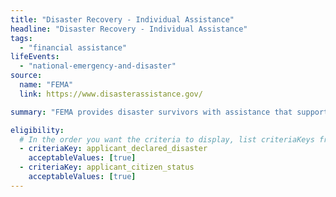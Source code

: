 ```yaml
---
title: "Disaster Recovery - Individual Assistance"
headline: "Disaster Recovery - Individual Assistance"
tags:
  - "financial assistance"
lifeEvents:
  - "national-emergency-and-disaster"
source:
  name: "FEMA"
  link: https://www.disasterassistance.gov/

summary: "FEMA provides disaster survivors with assistance that supports your disaster recovery efforts."

eligibility:
  # In the order you want the criteria to display, list criteriaKeys from the csv here, each followed by a comma-separated list of which values indicate eligibility for that criteria. Wrap individual values in quotes if they have inner commas.
  - criteriaKey: applicant_declared_disaster
    acceptableValues: [true]
  - criteriaKey: applicant_citizen_status
    acceptableValues: [true]
---
```

